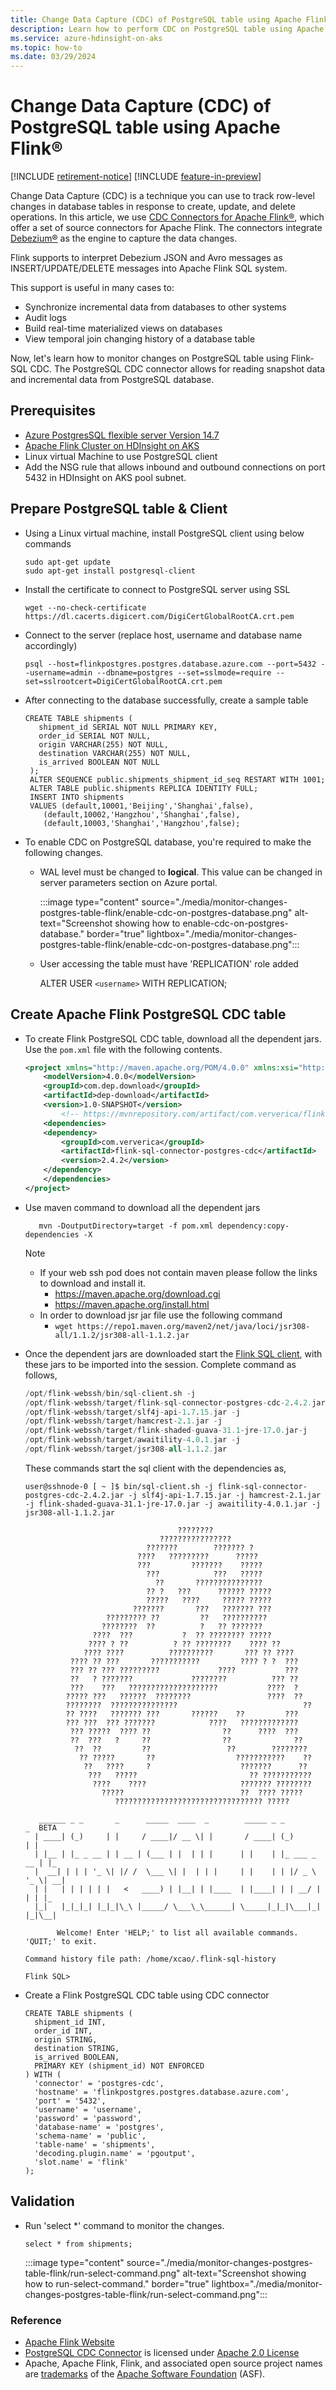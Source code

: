 ```yaml
---
title: Change Data Capture (CDC) of PostgreSQL table using Apache Flink® 
description: Learn how to perform CDC on PostgreSQL table using Apache Flink® 
ms.service: azure-hdinsight-on-aks
ms.topic: how-to
ms.date: 03/29/2024
---
```


# Change Data Capture (CDC) of PostgreSQL table using Apache Flink® 

[!INCLUDE [retirement-notice](../includes/retirement-notice.md)]
[!INCLUDE [feature-in-preview](../includes/feature-in-preview.md)]


Change Data Capture (CDC) is a technique you can use to track row-level changes in database tables in response to create, update, and delete operations. In this article, we use [CDC Connectors for Apache Flink®](https://github.com/ververica/flink-cdc-connectors), which offer a set of source connectors for Apache Flink. The connectors integrate [Debezium®](https://nightlies.apache.org/flink/flink-docs-master/docs/connectors/table/formats/debezium/#debezium-format) as the engine to capture the data changes.  

Flink supports to interpret Debezium JSON and Avro messages as INSERT/UPDATE/DELETE messages into Apache Flink SQL system.

This support is useful in many cases to:

- Synchronize incremental data from databases to other systems
- Audit logs
- Build real-time materialized views on databases
- View temporal join changing history of a database table


Now, let's learn how to monitor changes on PostgreSQL table using Flink-SQL CDC. The PostgreSQL CDC connector allows for reading snapshot data and incremental data from PostgreSQL database. 

## Prerequisites

* [Azure PostgresSQL flexible server Version 14.7](/azure/postgresql/flexible-server/overview)
* [Apache Flink Cluster on HDInsight on AKS](./flink-create-cluster-portal.md) 
* Linux virtual Machine to use PostgreSQL client
* Add the NSG rule that allows inbound and outbound connections on port 5432 in HDInsight on AKS pool subnet.

## Prepare PostgreSQL table & Client

- Using a Linux virtual machine, install PostgreSQL client using below commands

    ```
    sudo apt-get update
    sudo apt-get install postgresql-client
    ```

- Install the certificate to connect to PostgreSQL server using SSL

    `wget --no-check-certificate https://dl.cacerts.digicert.com/DigiCertGlobalRootCA.crt.pem`

- Connect to the server (replace host, username and database name accordingly)

    ```
    psql --host=flinkpostgres.postgres.database.azure.com --port=5432 --username=admin --dbname=postgres --set=sslmode=require --set=sslrootcert=DigiCertGlobalRootCA.crt.pem
    ```
- After connecting to the database successfully, create a sample table
   ``` 
   CREATE TABLE shipments (
      shipment_id SERIAL NOT NULL PRIMARY KEY,
      order_id SERIAL NOT NULL,
      origin VARCHAR(255) NOT NULL,
      destination VARCHAR(255) NOT NULL,
      is_arrived BOOLEAN NOT NULL
    );
    ALTER SEQUENCE public.shipments_shipment_id_seq RESTART WITH 1001;
    ALTER TABLE public.shipments REPLICA IDENTITY FULL;
    INSERT INTO shipments
    VALUES (default,10001,'Beijing','Shanghai',false),
       (default,10002,'Hangzhou','Shanghai',false),
       (default,10003,'Shanghai','Hangzhou',false);
    ``` 

- To enable CDC on PostgreSQL database, you're required to make the following changes.
    
    - WAL level must be changed to **logical**. This value can be changed in server parameters section on Azure portal.

        :::image type="content" source="./media/monitor-changes-postgres-table-flink/enable-cdc-on-postgres-database.png" alt-text="Screenshot showing how to enable-cdc-on-postgres-database." border="true" lightbox="./media/monitor-changes-postgres-table-flink/enable-cdc-on-postgres-database.png":::

    - User accessing the table must have 'REPLICATION' role added

         ALTER USER `<username>` WITH REPLICATION;

## Create Apache Flink PostgreSQL CDC table

- To create Flink PostgreSQL CDC table,  download all the dependent jars. Use the `pom.xml` file with the following contents.

    ```xml
    <project xmlns="http://maven.apache.org/POM/4.0.0" xmlns:xsi="http://www.w3.org/2001/XMLSchema-instance" xsi:schemaLocation="http://maven.apache.org/POM/4.0.0  http://maven.apache.org/xsd/maven-4.0.0.xsd">
        <modelVersion>4.0.0</modelVersion>
        <groupId>com.dep.download</groupId>
        <artifactId>dep-download</artifactId>
        <version>1.0-SNAPSHOT</version>
            <!-- https://mvnrepository.com/artifact/com.ververica/flink-sql-connector-sqlserver-cdc -->
        <dependencies>
        <dependency>
            <groupId>com.ververica</groupId>
            <artifactId>flink-sql-connector-postgres-cdc</artifactId>
            <version>2.4.2</version>
        </dependency>
        </dependencies>
    </project>
    ```
-  Use maven command to download all the dependent jars

    ```
       mvn -DoutputDirectory=target -f pom.xml dependency:copy-dependencies -X
    ```

    > [!NOTE]
    > * If your web ssh pod does not contain maven please follow the links to download and install it.
    >     * https://maven.apache.org/download.cgi
    >     * https://maven.apache.org/install.html
    > * In order to download jsr jar file use the following command
    >     * `wget https://repo1.maven.org/maven2/net/java/loci/jsr308-all/1.1.2/jsr308-all-1.1.2.jar`

-  Once the dependent jars are downloaded start the [Flink SQL client](./flink-web-ssh-on-portal-to-flink-sql.md), with these jars to be imported into the session. Complete command as follows,

    ```sql
    /opt/flink-webssh/bin/sql-client.sh -j
    /opt/flink-webssh/target/flink-sql-connector-postgres-cdc-2.4.2.jar -j
    /opt/flink-webssh/target/slf4j-api-1.7.15.jar -j
    /opt/flink-webssh/target/hamcrest-2.1.jar -j
    /opt/flink-webssh/target/flink-shaded-guava-31.1-jre-17.0.jar-j
    /opt/flink-webssh/target/awaitility-4.0.1.jar -j
    /opt/flink-webssh/target/jsr308-all-1.1.2.jar
    ```
    These commands start the sql client with the dependencies as,

    ```
    user@sshnode-0 [ ~ ]$ bin/sql-client.sh -j flink-sql-connector-postgres-cdc-2.4.2.jar -j slf4j-api-1.7.15.jar -j hamcrest-2.1.jar -j flink-shaded-guava-31.1-jre-17.0.jar -j awaitility-4.0.1.jar -j jsr308-all-1.1.2.jar 
     
                                      ????????
                                  ????????????????
                               ???????        ??????? ?
                             ????   ?????????      ?????
                             ???         ???????    ?????
                               ???            ???   ?????
                                 ??       ???????????????
                               ?? ?   ???      ?????? ?????
                               ?????   ????     ????? ?????
                            ???????       ???   ??????? ???
                      ????????? ??         ??   ??????????
                     ????????  ??          ?   ?? ???????
                   ????  ???           ?  ?? ???????? ?????
                  ???? ? ??          ? ?? ????????    ???? ??
                 ???? ????          ??????????       ??? ?? ????
              ???? ?? ???       ???????????         ???? ? ?  ???
              ??? ?? ??? ?????????             ????           ???
              ??   ? ???????             ????????          ??? ??
              ???    ???   ????????????????????           ????  ?
             ????? ???   ??????  ????????                 ????  ??
             ????????  ???????????????                            ??
             ?? ????   ??????? ???       ??????    ??         ???
             ??? ???  ??? ???????            ????   ?????????????
              ??? ?????  ???? ??                ??      ????  ???
              ??  ???   ?     ??                ??              ??
               ??  ??         ??                 ??        ????????
                ?? ?????       ??                  ???????????    ??
                 ??   ????     ?                    ???????      ??
                  ???   ?????                         ?? ???????????
                   ????    ????                     ??????? ????????
                     ?????                          ??  ???? ?????
                        ????????????????????????????????? ?????
            
       ______ _ _       _      _____  ____  _        _____ _ _            _  BETA   
      | ____| (_)     | |     / ____|/ __ \| |       / ____| (_)          | | 
      | |__ | |_ _ __ | | __ | (___ | |  | | |      | |    | |_ ___ _ __ | |_ 
      |  __| | | | '_ \| |/ /  \___ \| |  | | |     | |    | | |/ _ \ '_ \| __|
      | |   | | | | | |   <   ____) | |__| | |____  | |____| | | __/ | | | |_ 
      |_|   |_|_|_| |_|_|\_\ |_____/ \___\_\______| \_____|_|_|\___|_| |_|\__|
            
           Welcome! Enter 'HELP;' to list all available commands. 'QUIT;' to exit.
     
    Command history file path: /home/xcao/.flink-sql-history
     
    Flink SQL>
    ```

- Create a Flink PostgreSQL CDC table using CDC connector

    ``` 
    CREATE TABLE shipments (
      shipment_id INT,
      order_id INT,
      origin STRING,
      destination STRING,
      is_arrived BOOLEAN,
      PRIMARY KEY (shipment_id) NOT ENFORCED
    ) WITH (
      'connector' = 'postgres-cdc',
      'hostname' = 'flinkpostgres.postgres.database.azure.com',
      'port' = '5432',
      'username' = 'username',
      'password' = 'password',
      'database-name' = 'postgres',
      'schema-name' = 'public',
      'table-name' = 'shipments',
      'decoding.plugin.name' = 'pgoutput',
      'slot.name' = 'flink'
    );
    ```
## Validation

- Run 'select *' command to monitor the changes.
  
    `select * from shipments;`

     :::image type="content" source="./media/monitor-changes-postgres-table-flink/run-select-command.png" alt-text="Screenshot showing how to run-select-command." border="true" lightbox="./media/monitor-changes-postgres-table-flink/run-select-command.png":::

### Reference

- [Apache Flink Website](https://flink.apache.org/)
- [PostgreSQL CDC Connector](https://github.com/apache/flink-cdc) is licensed under [Apache 2.0 License](https://github.com/ververica/flink-cdc-connectors/blob/master/LICENSE)
- Apache, Apache Flink, Flink, and associated open source project names are [trademarks](../trademarks.md) of the [Apache Software Foundation](https://www.apache.org/) (ASF).
